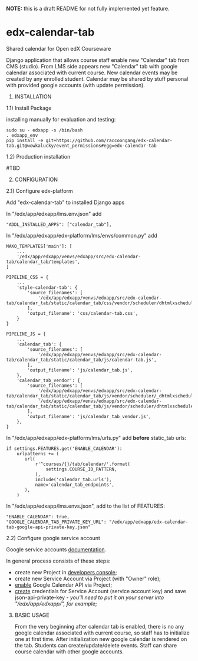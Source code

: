 **NOTE:** this is a draft README for not fully implemented yet feature.

# edx-calendar-tab
Shared calendar for Open edX Courseware


Django application that allows course staff enable new "Calendar" tab from CMS (studio).
From LMS side appears new "Calendar" tab with google calendar associated with current course.
New calendar events may be created by any enrolled student.
Calendar may be shared by stuff personal with provided google accounts (with update permission).

1) INSTALLATION

1.1) Install Package

installing manually for evaluation and testing:

    sudo su - edxapp -s /bin/bash
    . edxapp_env
    pip install -e git+https://github.com/raccoongang/edx-calendar-tab.git@wowkalucky/event_permissions#egg=edx-calendar-tab



1.2) Production installation

#TBD


2) CONFIGURATION

2.1) Configure edx-platform

Add "edx-calendar-tab" to installed Django apps

In "/edx/app/edxapp/lms.env.json" add

    "ADDL_INSTALLED_APPS": ["calendar_tab"],

In "/edx/app/edxapp/edx-platform/lms/envs/common.py" add

    MAKO_TEMPLATES['main']: [
        ...
        '/edx/app/edxapp/venvs/edxapp/src/edx-calendar-tab/calendar_tab/templates',
    ]

    PIPELINE_CSS = {
        ...
        'style-calendar-tab': {
            'source_filenames': [
                '/edx/app/edxapp/venvs/edxapp/src/edx-calendar-tab/calendar_tab/static/calendar_tab/css/vendor/scheduler/dhtmlxscheduler.css',
            ],
            'output_filename': 'css/calendar-tab.css',
        }
    }

    PIPELINE_JS = {
        ...
        'calendar_tab': {
            'source_filenames': [
                '/edx/app/edxapp/venvs/edxapp/src/edx-calendar-tab/calendar_tab/static/calendar_tab/js/calendar-tab.js',
            ],
            'output_filename': 'js/calendar_tab.js',
        },
        'calendar_tab_vendor': {
            'source_filenames': [
                '/edx/app/edxapp/venvs/edxapp/src/edx-calendar-tab/calendar_tab/static/calendar_tab/js/vendor/scheduler/_dhtmlxscheduler.js',
                '/edx/app/edxapp/venvs/edxapp/src/edx-calendar-tab/calendar_tab/static/calendar_tab/js/vendor/scheduler/dhtmlxscheduler_readonly.js',
            ],
            'output_filename': 'js/calendar_tab_vendor.js',
        },
    }

In "/edx/app/edxapp/edx-platform/lms/urls.py" add __before__ static_tab urls:

    if settings.FEATURES.get('ENABLE_CALENDAR'):
        urlpatterns += (
           url(
               r'^courses/{}/tab/calendar/'.format(
                   settings.COURSE_ID_PATTERN,
               ),
               include('calendar_tab.urls'),
               name='calendar_tab_endpoints',
           ),
        )

In "/edx/app/edxapp/lms.envs.json", add to the list of FEATURES:

    "ENABLE_CALENDAR": true,
    "GOOGLE_CALENDAR_TAB_PRIVATE_KEY_URL": "/edx/app/edxapp/edx-calendar-tab-google-api-private-key.json"

2.2) Configure google service account

Google service accounts [documentation](https://developers.google.com/identity/protocols/OAuth2ServiceAccount).

In general process consists of these steps:
* create new Project in [developers console](https://console.developers.google.com/projectselector/iam-admin/serviceaccounts);
* create new Service Account via Project (with "Owner" role);
* [enable](https://console.developers.google.com/apis/dashboard) Google Calendar API via Project;
* [create](https://console.developers.google.com/apis/credentials) credentials for Service Account (service account key) and save json-api-private-key -
_you'll need to put it on your server into "/edx/app/edxapp/", for example_;


3) BASIC USAGE

    From the very beginning after calendar tab is enabled, there is no any google calendar associated with current course,
so staff has to initialize one at first time.
    After initialization new google calendar is rendered on the tab.
    Students can create/update/delete events.
    Staff can share course calendar with other google accounts.
